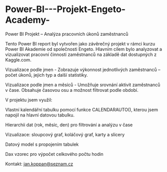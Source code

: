# Power-BI---Projekt-Engeto-Academy-
Power BI Projekt – Analýza pracovních úkonů zaměstnanců

Tento Power BI report byl vytvořen jako závěrečný projekt v rámci kurzu Power BI Akademie od společnosti Engeto. Hlavním cílem bylo analyzovat a vizualizovat pracovní činnosti zaměstnanců na základě dat dostupných z Kaggle.com. 

Vizualizace podle jmen - Zobrazuje výkonnost jednotlivých zaměstnanců – počet úkonů, jejich typ a další statistiky.

Vizualizace podle jmen a měsíců - Umožňuje srovnání aktivit zaměstnanců v čase. Obsahuje časovou osu a možnost filtrovat podle období.

V projektu jsem využil: 

Vlastní kalendářní tabulku pomocí funkce CALENDARAUTO(), kterou jsem napojil na hlavní datovou tabulku.

Hierarchii dat (rok, měsíc, den) pro filtrování a analýzu v čase

Vizualizace: sloupcový graf, koláčový graf, karty a slicery

Datový model s propojením tabulek 

Dax vzorec pro výpočet celkového počtu hodin

Kontakt: jan.koppan@seznam.cz
